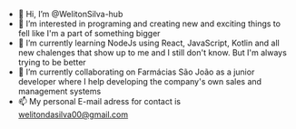 - 👋 Hi, I’m @WelitonSilva-hub
- 👀 I’m interested in programing and creating new and exciting things to fell like I'm a part of something bigger 
- 🌱 I’m currently learning NodeJs using React, JavaScript, Kotlin and all new chalenges that show up to me and I still don't know. But I'm always trying to be better
- 💞️ I’m currently collaborating on Farmácias São João as a junior developer where I help developing the company's own sales and management systems
- 📫 My personal E-mail adress for contact is welitondasilva00@gmail.com

<!---
WelitonSilva-hub/WelitonSilva-hub is a ✨ special ✨ repository because its `README.md` (this file) appears on your GitHub profile.
You can click the Preview link to take a look at your changes.
--->
